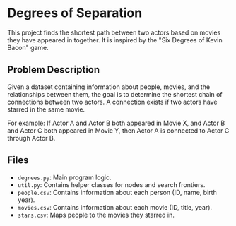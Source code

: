 # Degrees of Separation

This project finds the shortest path between two actors based on movies they have appeared in together. It is inspired by the "Six Degrees of Kevin Bacon" game.

## Problem Description

Given a dataset containing information about people, movies, and the relationships between them, the goal is to determine the shortest chain of connections between two actors. A connection exists if two actors have starred in the same movie.

For example:
If Actor A and Actor B both appeared in Movie X, and Actor B and Actor C both appeared in Movie Y, then Actor A is connected to Actor C through Actor B.

## Files

- `degrees.py`: Main program logic.
- `util.py`: Contains helper classes for nodes and search frontiers.
- `people.csv`: Contains information about each person (ID, name, birth year).
- `movies.csv`: Contains information about each movie (ID, title, year).
- `stars.csv`: Maps people to the movies they starred in.

